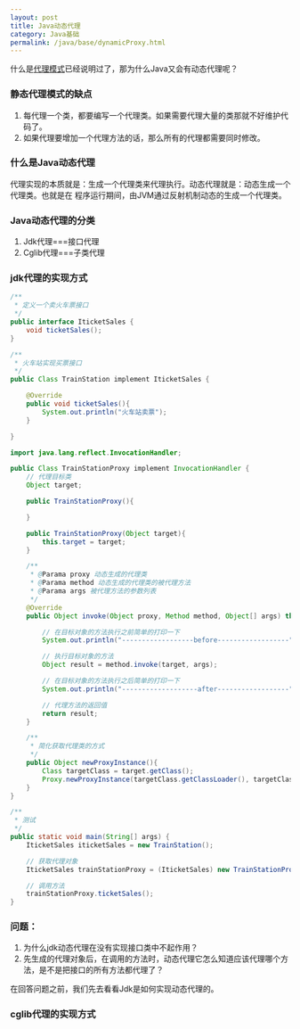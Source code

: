 ```yaml
---
layout: post
title: Java动态代理
category: Java基础
permalink: /java/base/dynamicProxy.html
---
```

什么是[代理模式](/designPatterns/proxy.html)已经说明过了，那为什么Java又会有动态代理呢？

### 静态代理模式的缺点
1. 每代理一个类，都要编写一个代理类。如果需要代理大量的类那就不好维护代码了。
2. 如果代理要增加一个代理方法的话，那么所有的代理都需要同时修改。

### 什么是Java动态代理
代理实现的本质就是：生成一个代理类来代理执行。动态代理就是：动态生成一个代理类。也就是在
程序运行期间，由JVM通过反射机制动态的生成一个代理类。

### Java动态代理的分类
1. Jdk代理===接口代理
2. Cglib代理===子类代理

### jdk代理的实现方式

```java
/**
 * 定义一个卖火车票接口
 */
public interface IticketSales {
    void ticketSales();
}

/**
 * 火车站实现买票接口
 */
public Class TrainStation implement IticketSales {

    @Override
    public void ticketSales(){
        System.out.println("火车站卖票");
    }

}

import java.lang.reflect.InvocationHandler;  

public Class TrainStationProxy implement InvocationHandler {
    // 代理目标类
    Object target;

    public TrainStationProxy(){

    }

    public TrainStationProxy(Object target){
        this.target = target;
    }

    /**
     * @Parama proxy 动态生成的代理类
     * @Parama method 动态生成的代理类的被代理方法
     * @Parama args 被代理方法的参数列表
     */
    @Override
    public Object invoke(Object proxy, Method method, Object[] args) throws Throwable {  

        // 在目标对象的方法执行之前简单的打印一下
        System.out.println("------------------before------------------");

        // 执行目标对象的方法
        Object result = method.invoke(target, args);

        // 在目标对象的方法执行之后简单的打印一下
        System.out.println("-------------------after------------------");

        // 代理方法的返回值
        return result;
    }

    /**
     * 简化获取代理类的方式
     */
    public Object newProxyInstance(){
        Class targetClass = target.getClass();
        Proxy.newProxyInstance(targetClass.getClassLoader(), targetClass.getInterfaces(), this);
    }
}

/**
 * 测试
 */
public static void main(String[] args) {
    IticketSales iticketSales = new TrainStation();

    // 获取代理对象
    IticketSales trainStationProxy = (IticketSales) new TrainStationProxy(iticketSales).newProxyInstance();

    // 调用方法
    trainStationProxy.ticketSales();
}

```
### 问题：
1. 为什么jdk动态代理在没有实现接口类中不起作用？
2. 先生成的代理对象后，在调用的方法时，动态代理它怎么知道应该代理哪个方法，是不是把接口的所有方法都代理了？

在回答问题之前，我们先去看看Jdk是如何实现动态代理的。




### cglib代理的实现方式
